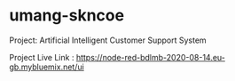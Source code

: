 # umang-skncoe

Project: Artificial Intelligent Customer Support System

Project Live Link : https://node-red-bdlmb-2020-08-14.eu-gb.mybluemix.net/ui
